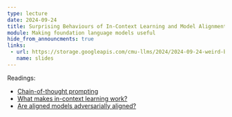 ```yaml
---
type: lecture
date: 2024-09-24
title: Surprising Behaviours of In-Context Learning and Model Alignment
module: Making foundation language models useful
hide_from_announcments: true
links: 
 - url: https://storage.googleapis.com/cmu-llms/2024/2024-09-24-weird-behaviours.v2.pdf
   name: slides
---
```

Readings:
 - [Chain-of-thought prompting](https://arxiv.org/pdf/2201.11903)
 - [What makes in-context learning work?](https://aclanthology.org/2022.emnlp-main.759.pdf)
 - [Are aligned models adversarially aligned?](https://proceedings.neurips.cc/paper_files/paper/2023/file/c1f0b856a35986348ab3414177266f75-Paper-Conference.pdf)

